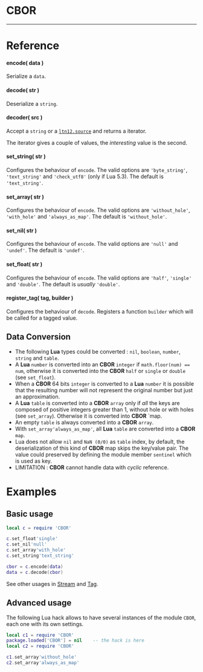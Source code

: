 
# CBOR

---

# Reference

#### encode( data )

Serialize a `data`.

#### decode( str )

Deserialize a `string`.

#### decoder( src )

Accept a `string` or a [`ltn12.source`](http://w3.impa.br/~diego/software/luasocket/ltn12.html#source)
and returns a iterator.

The iterator gives a couple of values,
the _interesting_ value is the second.

#### set_string( str )

Configures the behaviour of `encode`.
The valid options are `'byte_string'`, `'text_string'` and `'check_utf8'` (only if Lua 5.3).
The default is `'text_string'`.

#### set_array( str )

Configures the behaviour of `encode`.
The valid options are `'without_hole'`, `'with_hole'` and `'always_as_map'`.
The default is `'without_hole'`.

#### set_nil( str )

Configures the behaviour of `encode`.
The valid options are `'null'` and `'undef'`.
The default is `'undef'`.

#### set_float( str )

Configures the behaviour of `encode`.
The valid options are `'half'`, `'single'` and `'double'`.
The default is _usually_ `'double'`.

#### register_tag( tag, builder )

Configures the behaviour of `decode`.
Registers a function `builder` which will be called for a tagged value.

## Data Conversion

- The following __Lua__ types could be converted :
  `nil`, `boolean`, `number`, `string` and `table`.
- A __Lua__ `number` is converted into an __CBOR__ `integer`
  if `math.floor(num) == num`, otherwise it is converted
  into the __CBOR__  `half` or `single` or `double` (see `set_float`).
- When a __CBOR__ 64 bits `integer` is converted to a __Lua__ `number`
  it is possible that the resulting number will not represent the original number but just an approximation.
- A __Lua__ `table` is converted into a __CBOR__ `array`
  only if _all_ the keys are composed of positive integers greater than 1,
  without hole or with holes (see `set_array`).
  Otherwise it is converted into __CBOR__ `map\.
- An empty `table` is always converted into a __CBOR__ `array`.
- With `set_array'always_as_map'`,
  all __Lua__ `table` are converted into a __CBOR__ `map`.
- Lua does not allow `nil` and `NaN (0/0)` as `table` index, by default,
  the deserialization of this kind of __CBOR__ map skips the key/value pair.
  The value could preserved by defining the module member `sentinel` which is used as key.
- LIMITATION : __CBOR__ cannot handle data with _cyclic_ reference.

# Examples

## Basic usage

```lua
local c = require 'CBOR'

c.set_float'single'
c.set_nil'null'
c.set_array'with_hole'
c.set_string'text_string'

cbor = c.encode(data)
data = c.decode(cbor)
```

See other usages in [Stream](stream.md) and [Tag](tag.md).

## Advanced usage

The following Lua hack allows to have several instances
of the module `CBOR`, each one with its own settings.

```lua
local c1 = require 'CBOR'
package.loaded['CBOR'] = nil    -- the hack is here
local c2 = require 'CBOR'

c1.set_array'without_hole'
c2.set_array'always_as_map'
```

